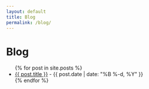 ```yaml
---
layout: default
title: Blog
permalink: /blog/
---
```


<h1>Blog</h1>
<ul>
{% for post in site.posts %}
  <li><a href="{{ post.url }}">{{ post.title }}</a> - {{ post.date | date: "%B %-d, %Y" }}</li>
{% endfor %}
</ul>
